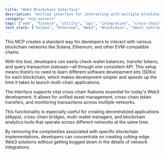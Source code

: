 ```yaml
---
title: "Web3 Blockchain Interface"
description: "Unified interface for interacting with multiple blockchains like Solana and Ethereum, enabling cross-chain operations and token management."
category: "mcp-servers"
tags: ["web", "finance", "utility", "api", "integration", "cross-chain", "dApps", "EVM-compatible"]
tech_stack: ["Solana", "Ethereum", "Web3", "Blockchain", "Smart Contracts", "EVM"]
---
```


This MCP creates a standard way for developers to interact with various blockchain networks like Solana, Ethereum, and other EVM-compatible chains.

With this tool, developers can easily check wallet balances, transfer tokens, and query transaction statuses—all through one consistent API. This setup means there’s no need to learn different software development kits (SDKs) for each blockchain, which makes development simpler and speeds up the time it takes to launch multi-chain applications.

The interface supports vital cross-chain features essential for today's Web3 development. It allows for unified asset management, cross-chain token transfers, and monitoring transactions across multiple networks.

This functionality is especially useful for creating decentralized applications (dApps), cross-chain bridges, multi-wallet managers, and blockchain analytics tools that operate across different networks at the same time.

By removing the complexities associated with specific blockchain implementations, developers can concentrate on creating cutting-edge Web3 solutions without getting bogged down in the details of network integrations.